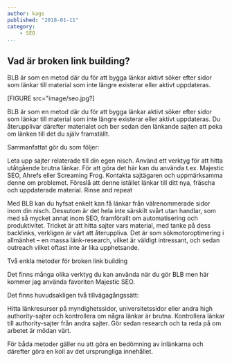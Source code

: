 ```yaml
---
author: kags
published: "2018-01-11"
category:
    - SEO
...
```

Vad är broken link building?
-----------------------------------

BLB är som en metod där du för att bygga länkar aktivt söker efter sidor som länkar till material som inte längre existerar eller aktivt uppdateras.

[FIGURE src="image/seo.jpg?]

<!--more-->

BLB är som en metod där du för att bygga länkar aktivt söker efter sidor som länkar till material som inte längre existerar eller aktivt uppdateras. Du återupplivar därefter materialet och ber sedan den länkande sajten att peka om länken till det du själv framställt.

Sammanfattat gör du som följer:

Leta upp sajter relaterade till din egen nisch.
Använd ett verktyg för att hitta utåtgående brutna länkar. För att göra det här kan du använda t.ex. Majestic SEO, Ahrefs eller Screaming Frog.
Kontakta sajtägaren och uppmärksamma denne om problemet. Föreslå att denne istället länkar till ditt nya, fräscha och uppdaterade material.
Rinse and repeat

Med BLB kan du hyfsat enkelt kan få länkar från välrenommerade sidor inom din nisch. Dessutom är det hela inte särskilt svårt utan handlar, som med så mycket annat inom SEO, framförallt om automatisering och produktivitet. Tricket är att hitta sajter vars material, med tanke på dess backlinks, verkligen är värt att återuppliva. Det är som sökmotoroptimering i allmänhet – en massa länk-research, vilket är väldigt intressant, och sedan outreach vilket oftast inte är lika upphetsande.


Två enkla metoder för broken link building



Det finns många olika verktyg du kan använda när du gör BLB men här kommer jag använda favoriten Majestic SEO.

Det finns huvudsakligen två tillvägagångssätt:

Hitta länkresurser på myndighetssidor, universitetssidor eller andra high authority-sajter och kontrollera om några länkar är brutna.
Kontrollera länkar till authority-sajter från andra sajter. Gör sedan research och ta reda på om arbetet är mödan värt.

För båda metoder gäller nu att göra en bedömning av inlänkarna och därefter göra en koll av det ursprungliga innehållet.
